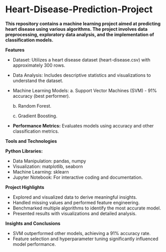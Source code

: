 # Heart-Disease-Prediction-Project

**This repository contains a machine learning project aimed at predicting heart disease using various algorithms. The project involves data preprocessing, exploratory data analysis, and the implementation of classification models.**

**Features**
- Dataset: Utilizes a heart disease dataset (heart-disease.csv) with approximately 300 rows.
- Data Analysis: Includes descriptive statistics and visualizations to understand the dataset.
- Machine Learning Models:
   a. Support Vector Machines (SVM) - 91% accuracy (best performer).
  
   b. Random Forest.
  
   c. Gradient Boosting.
  
- **Performance Metrics:** Evaluates models using accuracy and other classification metrics.
  
**Tools and Technologies**

**Python Libraries:**
- Data Manipulation: pandas, numpy
- Visualization: matplotlib, seaborn
- Machine Learning: sklearn
- Jupyter Notebook: For interactive coding and documentation.
  
**Project Highlights**
- Explored and visualized data to derive meaningful insights.
- Handled missing values and performed feature engineering.
- Benchmarked multiple algorithms to identify the most accurate model.
- Presented results with visualizations and detailed analysis.

**Insights and Conclusions**
- SVM outperformed other models, achieving a 91% accuracy rate.
- Feature selection and hyperparameter tuning significantly influenced model performance.
